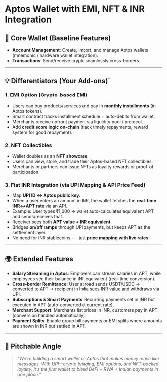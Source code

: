 # Aptos Wallet with EMI, NFT & INR Integration

## 🔑 Core Wallet (Baseline Features)

-   **Account Management**: Create, import, and manage Aptos wallets
    (mnemonic / hardware wallet integration).
-   **Transactions**: Send/receive crypto seamlessly cross-borders.

------------------------------------------------------------------------

## 💡 Differentiators (Your Add-ons)`

### 1. **EMI Option (Crypto-based EMI)**

-   Users can buy products/services and pay in **monthly installments**
    (in Aptos tokens).
-   Smart contract tracks installment schedule + auto-debits from
    wallet.
-   Merchants receive upfront payment via liquidity pool / protocol.
-   Add **credit score logic on-chain** (track timely repayments, reward
    system for good repayment).

### 2. **NFT Collectibles**

-   Wallet doubles as an **NFT showcase**.
-   Users can view, store, and trade their Aptos-based NFT
    collectibles.
-   Merchants or partners can issue NFTs as loyalty rewards or
    proof-of-participation.

### 3. **Fiat INR Integration (via UPI Mapping & API Price Feed)**

-   Map **UPI ID ↔ Aptos public key**.
-   When a user enters an amount in INR, the wallet fetches the
    **real-time INR↔APT rate** via an API.
-   Example: User types ₹1,000 → wallet auto-calculates equivalent APT
    and sends/receives that.
-   Receiver sees both **APT value + INR equivalent**.
-   Bridges **on/off ramps** through UPI payments, but keeps APT as the
    settlement layer.
-   No need for INR stablecoins --- just **price mapping with live
    rates**.

------------------------------------------------------------------------

## 🌍 Extended Features

-   **Salary Streaming in Aptos**: Employers can stream salaries in APT,
    while employees see their balance in INR equivalent (real-time
    conversion).
-   **Cross-border Remittance**: User abroad sends USDT/USDC → converted
    to APT → recipient in India sees INR value and withdraws via UPI.
-   **Subscriptions & Smart Payments**: Recurring payments set in INR
    but executed in APT (auto-converted at current rate).
-   **Merchant Support**: Merchants list prices in INR, customers pay in
    APT (conversion handled automatically).
-   **Payment Splits**: Enable group bill payments or EMI splits where
    amounts are shown in INR but settled in APT.

------------------------------------------------------------------------

## 🔮 Pitchable Angle

> *"We're building a smart wallet on Aptos that makes money move like
> messages. With UPI--crypto bridging, EMI options, and NFT-backed
> loyalty, it's the first wallet to blend DeFi + RWA + Indian payments
> in one place."*